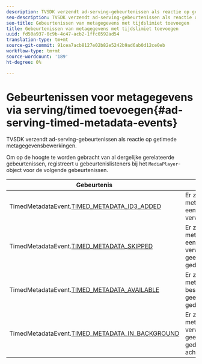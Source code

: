 ```yaml
---
description: TVSDK verzendt ad-serving-gebeurtenissen als reactie op getimede metagegevensbewerkingen.
seo-description: TVSDK verzendt ad-serving-gebeurtenissen als reactie op getimede metagegevensbewerkingen.
seo-title: Gebeurtenissen van metagegevens met tijdslimiet toevoegen
title: Gebeurtenissen van metagegevens met tijdslimiet toevoegen
uuid: fd50a937-0c9b-4c47-acb2-1ffc0592ad54
translation-type: tm+mt
source-git-commit: 91cea7acb8127e02b82e5242b9ad6ab0d12ce0eb
workflow-type: tm+mt
source-wordcount: '189'
ht-degree: 0%

---
```



# Gebeurtenissen voor metagegevens via serving/timed toevoegen{#ad-serving-timed-metadata-events}

TVSDK verzendt ad-serving-gebeurtenissen als reactie op getimede metagegevensbewerkingen.

Om op de hoogte te worden gebracht van al dergelijke gerelateerde gebeurtenissen, registreert u gebeurtenislisteners bij het `MediaPlayer`-object voor de volgende gebeurtenissen.

| Gebeurtenis | Betekenis |
|---|---|
| TimedMetadataEvent.[TIMED_METADATA_ID3_ADDED](https://help.adobe.com/en_US/primetime/api/psdk/asdoc-dhls_1.4/com/adobe/mediacore/events/TimedMetadataEvent.html#TIMED_METADATA_ID3_ADDED) | Er zijn metagegevens met een ID3-tijdinstelling verwerkt. |
| TimedMetadataEvent.[TIMED_METADATA_SKIPPED](https://help.adobe.com/en_US/primetime/api/psdk/asdoc-dhls_1.4/com/adobe/mediacore/events/TimedMetadataEvent.html#TIMED_METADATA_SKIPPED) | Er zijn metagegevens met een tijdslimiet verwerkt en er is geen mogelijkheid gedetecteerd. |
| TimedMetadataEvent.[TIMED_METADATA_AVAILABLE](https://help.adobe.com/en_US/primetime/api/psdk/asdoc-dhls_2.3/com/adobe/tvsdk/mediacore/events/TimedMetadataEvent.html#TIMED_METADATA_AVAILABLE) | Er zijn getimede metagegevens beschikbaar en er is geen gelegenheid gedetecteerd. |
| TimedMetadataEvent.[TIMED_METADATA_IN_BACKGROUND](https://help.stage.adobe.com/en_US/primetime/api/psdk/asdoc-dhls_2.3/com/adobe/tvsdk/mediacore/events/TimedMetadataEvent.html#TIMED_METADATA_IN_BACKGROUND) | Er zijn getimede metagegevens verwerkt en er is geen gelegenheid gedetecteerd in het achtergrondmanifest. |